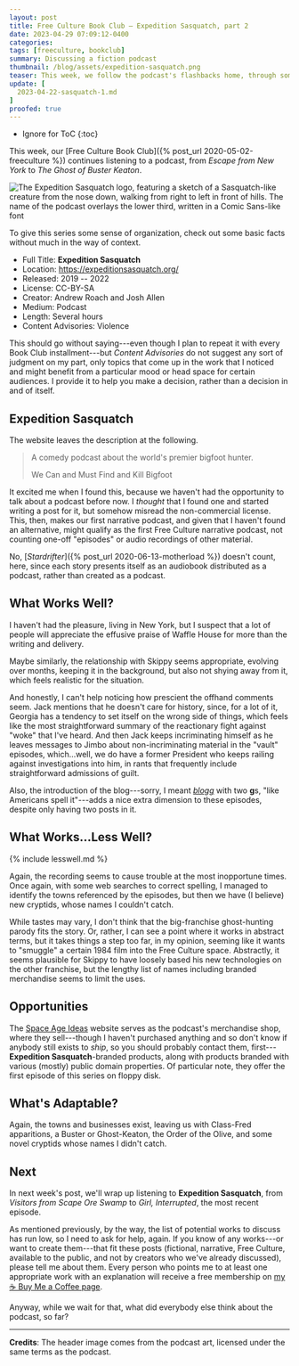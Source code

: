 ```yaml
---
layout: post
title: Free Culture Book Club — Expedition Sasquatch, part 2
date: 2023-04-29 07:09:12-0400
categories:
tags: [freeculture, bookclub]
summary: Discussing a fiction podcast
thumbnail: /blog/assets/expedition-sasquatch.png
teaser: This week, we follow the podcast's flashbacks home, through some nicely blunt satire.
update: [
  2023-04-22-sasquatch-1.md
]
proofed: true
---
```


* Ignore for ToC
{:toc}

This week, our [Free Culture Book Club]({% post_url 2020-05-02-freeculture %}) continues listening to a podcast, from *Escape from New York* to *The Ghost of Buster Keaton*.

![The Expedition Sasquatch logo, featuring a sketch of a Sasquatch-like creature from the nose down, walking from right to left in front of hills.  The name of the podcast overlays the lower third, written in a Comic Sans-like font](/blog/assets/expedition-sasquatch.png "Squatch the skies?")

To give this series some sense of organization, check out some basic facts without much in the way of context.

 * Full Title:  **Expedition Sasquatch**
 * Location:  <https://expeditionsasquatch.org/>
 * Released:  2019 -- 2022
 * License:  CC-BY-SA
 * Creator:  Andrew Roach and Josh Allen
 * Medium:  Podcast
 * Length:  Several hours
 * Content Advisories:  Violence

This should go without saying---even though I plan to repeat it with every Book Club installment---but *Content Advisories* do not suggest any sort of judgment on my part, only topics that come up in the work that I noticed and might benefit from a particular mood or head space for certain audiences.  I provide it to help you make a decision, rather than a decision in and of itself.

## Expedition Sasquatch

The website leaves the description at the following.

 > A comedy podcast about the world's premier bigfoot hunter.
 >
 > We Can and Must Find and Kill Bigfoot

It excited me when I found this, because we haven't had the opportunity to talk about a podcast before now.  I *thought* that I found one and started writing a post for it, but somehow misread the non-commercial license.  This, then, makes our first narrative podcast, and given that I haven't found an alternative, might qualify as the first Free Culture narrative podcast, not counting one-off "episodes" or audio recordings of other material.

No, [*Stardrifter*]({% post_url 2020-06-13-motherload %}) doesn't count, here, since each story presents itself as an audiobook distributed as a podcast, rather than created as a podcast.

## What Works Well?

I haven't had the pleasure, living in New York, but I suspect that a lot of people will appreciate the effusive praise of Waffle House for more than the writing and delivery.

Maybe similarly, the relationship with Skippy seems appropriate, evolving over months, keeping it in the background, but also not shying away from it, which feels realistic for the situation.

And honestly, I can't help noticing how prescient the offhand comments seem.  Jack mentions that he doesn't care for history, since, for a lot of it, Georgia has a tendency to set itself on the wrong side of things, which feels like the most straightforward summary of the reactionary fight against "woke" that I've heard.  And then Jack keeps incriminating himself as he leaves messages to Jimbo about non-incriminating material in the "vault" episodes, which...well, we do have a former President who keeps railing against investigations into him, in rants that frequently include straightforward admissions of guilt.

Also, the introduction of the blog---sorry, I meant [*blogg*](https://expeditionsasquatch.org/blogg/) with two **g**s, "like Americans spell it"---adds a nice extra dimension to these episodes, despite only having two posts in it.

## What Works...Less Well?

{% include lesswell.md %}

Again, the recording seems to cause trouble at the most inopportune times.  Once again, with some web searches to correct spelling, I managed to identify the towns referenced by the episodes, but then we have (I believe) new cryptids, whose names I couldn't catch.

While tastes may vary, I don't think that the big-franchise ghost-hunting parody fits the story.  Or, rather, I can see a point where it works in abstract terms, but it takes things a step too far, in my opinion, seeming like it wants to "smuggle" a certain 1984 film into the Free Culture space.  Abstractly, it seems plausible for Skippy to have loosely based his new technologies on the other franchise, but the lengthy list of names including branded merchandise seems to limit the uses.

## Opportunities

The [Space Age Ideas](https://spaceageideas.com) website serves as the podcast's merchandise shop, where they sell---though I haven't purchased anything and so don't know if anybody still exists to *ship*, so you should probably contact them, first---**Expedition Sasquatch**-branded products, along with products branded with various (mostly) public domain properties.  Of particular note, they offer the first episode of this series on floppy disk.

## What's Adaptable?

Again, the towns and businesses exist, leaving us with Class-Fred apparitions, a Buster or Ghost-Keaton, the Order of the Olive, and some novel cryptids whose names I didn't catch.

## Next

In next week's post, we'll wrap up listening to **Expedition Sasquatch**, from *Visitors from Scape Ore Swamp* to *Girl, Interrupted*, the most recent episode.

As mentioned previously, by the way, the list of potential works to discuss has run low, so I need to ask for help, again.  If you know of any works---or want to create them---that fit these posts (fictional, narrative, Free Culture, available to the public, and not by creators who we've already discussed), please tell me about them.  Every person who points me to at least one appropriate work with an explanation will receive a free membership on [my ☕ Buy Me a Coffee page](https://buymeacoffee.com/jcolag).

Anyway, while we wait for that, what did everybody else think about the podcast, so far?

* * *

**Credits**:  The header image comes from the podcast art, licensed under the same terms as the podcast.
